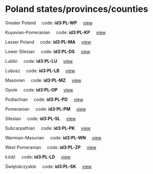 # Poland states/provinces/counties
Greater Poland&nbsp;&nbsp;&nbsp;&nbsp;&nbsp;code: **id3:PL-WP**&nbsp;&nbsp;&nbsp;&nbsp;&nbsp;[view](../export/geojson/medium/id3/pl/wp.geojson)&nbsp;&nbsp;&nbsp;&nbsp;&nbsp;


Kuyavian-Pomeranian&nbsp;&nbsp;&nbsp;&nbsp;&nbsp;code: **id3:PL-KP**&nbsp;&nbsp;&nbsp;&nbsp;&nbsp;[view](../export/geojson/medium/id3/pl/kp.geojson)&nbsp;&nbsp;&nbsp;&nbsp;&nbsp;


Lesser Poland&nbsp;&nbsp;&nbsp;&nbsp;&nbsp;code: **id3:PL-MA**&nbsp;&nbsp;&nbsp;&nbsp;&nbsp;[view](../export/geojson/medium/id3/pl/ma.geojson)&nbsp;&nbsp;&nbsp;&nbsp;&nbsp;


Lower Silesian&nbsp;&nbsp;&nbsp;&nbsp;&nbsp;code: **id3:PL-DS**&nbsp;&nbsp;&nbsp;&nbsp;&nbsp;[view](../export/geojson/medium/id3/pl/ds.geojson)&nbsp;&nbsp;&nbsp;&nbsp;&nbsp;


Lublin&nbsp;&nbsp;&nbsp;&nbsp;&nbsp;code: **id3:PL-LU**&nbsp;&nbsp;&nbsp;&nbsp;&nbsp;[view](../export/geojson/medium/id3/pl/lu.geojson)&nbsp;&nbsp;&nbsp;&nbsp;&nbsp;


Lubusz&nbsp;&nbsp;&nbsp;&nbsp;&nbsp;code: **id3:PL-LB**&nbsp;&nbsp;&nbsp;&nbsp;&nbsp;[view](../export/geojson/medium/id3/pl/lb.geojson)&nbsp;&nbsp;&nbsp;&nbsp;&nbsp;


Masovian&nbsp;&nbsp;&nbsp;&nbsp;&nbsp;code: **id3:PL-MZ**&nbsp;&nbsp;&nbsp;&nbsp;&nbsp;[view](../export/geojson/medium/id3/pl/mz.geojson)&nbsp;&nbsp;&nbsp;&nbsp;&nbsp;


Opole&nbsp;&nbsp;&nbsp;&nbsp;&nbsp;code: **id3:PL-OP**&nbsp;&nbsp;&nbsp;&nbsp;&nbsp;[view](../export/geojson/medium/id3/pl/op.geojson)&nbsp;&nbsp;&nbsp;&nbsp;&nbsp;


Podlachian&nbsp;&nbsp;&nbsp;&nbsp;&nbsp;code: **id3:PL-PD**&nbsp;&nbsp;&nbsp;&nbsp;&nbsp;[view](../export/geojson/medium/id3/pl/pd.geojson)&nbsp;&nbsp;&nbsp;&nbsp;&nbsp;


Pomeranian&nbsp;&nbsp;&nbsp;&nbsp;&nbsp;code: **id3:PL-PM**&nbsp;&nbsp;&nbsp;&nbsp;&nbsp;[view](../export/geojson/medium/id3/pl/pm.geojson)&nbsp;&nbsp;&nbsp;&nbsp;&nbsp;


Silesian&nbsp;&nbsp;&nbsp;&nbsp;&nbsp;code: **id3:PL-SL**&nbsp;&nbsp;&nbsp;&nbsp;&nbsp;[view](../export/geojson/medium/id3/pl/sl.geojson)&nbsp;&nbsp;&nbsp;&nbsp;&nbsp;


Subcarpathian&nbsp;&nbsp;&nbsp;&nbsp;&nbsp;code: **id3:PL-PK**&nbsp;&nbsp;&nbsp;&nbsp;&nbsp;[view](../export/geojson/medium/id3/pl/pk.geojson)&nbsp;&nbsp;&nbsp;&nbsp;&nbsp;


Warmian-Masurian&nbsp;&nbsp;&nbsp;&nbsp;&nbsp;code: **id3:PL-WN**&nbsp;&nbsp;&nbsp;&nbsp;&nbsp;[view](../export/geojson/medium/id3/pl/wn.geojson)&nbsp;&nbsp;&nbsp;&nbsp;&nbsp;


West Pomeranian&nbsp;&nbsp;&nbsp;&nbsp;&nbsp;code: **id3:PL-ZP**&nbsp;&nbsp;&nbsp;&nbsp;&nbsp;[view](../export/geojson/medium/id3/pl/zp.geojson)&nbsp;&nbsp;&nbsp;&nbsp;&nbsp;


Łódź&nbsp;&nbsp;&nbsp;&nbsp;&nbsp;code: **id3:PL-LD**&nbsp;&nbsp;&nbsp;&nbsp;&nbsp;[view](../export/geojson/medium/id3/pl/ld.geojson)&nbsp;&nbsp;&nbsp;&nbsp;&nbsp;


Świętokrzyskie&nbsp;&nbsp;&nbsp;&nbsp;&nbsp;code: **id3:PL-SK**&nbsp;&nbsp;&nbsp;&nbsp;&nbsp;[view](../export/geojson/medium/id3/pl/sk.geojson)&nbsp;&nbsp;&nbsp;&nbsp;&nbsp;

